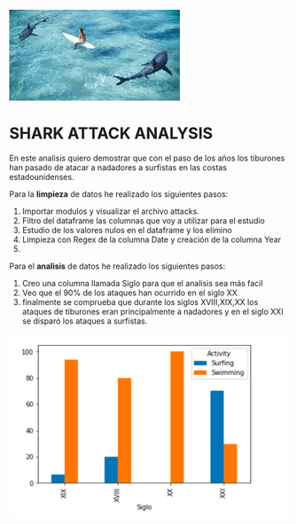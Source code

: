 ![](https://github.com/miriamvelloso/Sharkattackpd/blob/master/Input/sharkattackimage.jpg)


# SHARK ATTACK ANALYSIS

En este analisis quiero demostrar que con el paso de los años los tiburones han pasado de atacar a nadadores a surfistas en las costas estadounidenses.

Para la **limpieza** de datos he realizado los siguientes pasos:
1. Importar modulos y visualizar el archivo attacks.
2. Filtro del dataframe las columnas que voy a utilizar para el estudio
3. Estudio de los valores nulos en el dataframe y los elimino
4. Limpieza con Regex de la columna Date y creación de la columna Year
5. 

Para el **analisis** de datos he realizado los siguientes pasos:
1. Creo una columna llamada Siglo para que el analisis sea más facil
2. Veo que el 90% de los ataques han ocurrido en el siglo XX
3. finalmente se comprueba que durante los siglos XVIII,XIX,XX los ataques de tiburones eran principalmente a nadadores y en el siglo XXI se disparó los ataques a surfistas.

![](https://github.com/miriamvelloso/Sharkattackpd/blob/master/Output/Screen%20Shot%202020-06-15%20at%2016.15.15.png)
